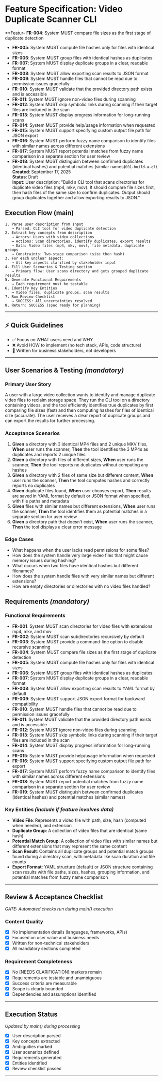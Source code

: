 # Feature Specification: Video Duplicate Scanner CLI

**Featur- **FR-004**: System MUST compare file sizes as the first stage of duplicate detection
- **FR-005**: System MUST compute file hashes only for files with identical sizes
- **FR-006**: System MUST group files with identical hashes as duplicates
- **FR-007**: System MUST display duplicate groups in a clear, readable format
- **FR-008**: System MUST allow exporting scan results to JSON format
- **FR-009**: System MUST handle files that cannot be read due to permission issues gracefully
- **FR-010**: System MUST validate that the provided directory path exists and is accessible
- **FR-011**: System MUST ignore non-video files during scanning
- **FR-012**: System MUST skip symbolic links during scanning if their target files are included in the scan
- **FR-013**: System MUST display progress information for long-running scans
- **FR-014**: System MUST provide help/usage information when requested
- **FR-015**: System MUST support specifying custom output file path for JSON export
- **FR-016**: System MUST perform fuzzy name comparison to identify files with similar names across different extensions
- **FR-017**: System MUST report potential matches from fuzzy name comparison in a separate section for user review
- **FR-018**: System MUST distinguish between confirmed duplicates (identical hashes) and potential matches (similar names)`001-build-a-cli`  
**Created**: September 17, 2025  
**Status**: Draft  
**Input**: User description: "Build a CLI tool that scans directories for duplicate video files (mp4, mkv, mov). It should compare file sizes first, then hash files of the same size to confirm duplicates. Output should group duplicates together and allow exporting results to JSON."

## Execution Flow (main)
```
1. Parse user description from Input
   → Parsed: CLI tool for video duplicate detection
2. Extract key concepts from description
   → Actors: Users with video collections
   → Actions: Scan directories, identify duplicates, export results
   → Data: Video files (mp4, mkv, mov), file metadata, duplicate groups
   → Constraints: Two-stage comparison (size then hash)
3. For each unclear aspect:
   → All key aspects clarified by stakeholder input
4. Fill User Scenarios & Testing section
   → Primary flow: User scans directory and gets grouped duplicate results
5. Generate Functional Requirements
   → Each requirement must be testable
6. Identify Key Entities
   → Video files, duplicate groups, scan results
7. Run Review Checklist
   → SUCCESS: All uncertainties resolved
8. Return: SUCCESS (spec ready for planning)
```

---

## ⚡ Quick Guidelines
- ✅ Focus on WHAT users need and WHY
- ❌ Avoid HOW to implement (no tech stack, APIs, code structure)
- 👥 Written for business stakeholders, not developers

---

## User Scenarios & Testing *(mandatory)*

### Primary User Story
A user with a large video collection wants to identify and manage duplicate video files to reclaim storage space. They run the CLI tool on a directory containing videos, and the tool efficiently identifies true duplicates by first comparing file sizes (fast) and then computing hashes for files of identical size (accurate). The user receives a clear report of duplicate groups and can export the results for further processing.

### Acceptance Scenarios
1. **Given** a directory with 3 identical MP4 files and 2 unique MKV files, **When** user runs the scanner, **Then** the tool identifies the 3 MP4s as duplicates and reports 2 unique files
2. **Given** a directory with files of different sizes, **When** user runs the scanner, **Then** the tool reports no duplicates without computing any hashes
3. **Given** a directory with 2 files of same size but different content, **When** user runs the scanner, **Then** the tool computes hashes and correctly reports no duplicates
4. **Given** duplicate files found, **When** user chooses export, **Then** results are saved in YAML format by default or JSON format when specified, with file paths and metadata
5. **Given** files with similar names but different extensions, **When** user runs the scanner, **Then** the tool identifies them as potential matches in a separate section for user review
6. **Given** a directory path that doesn't exist, **When** user runs the scanner, **Then** the tool displays a clear error message

### Edge Cases
- What happens when the user lacks read permissions for some files?
- How does the system handle very large video files that might cause memory issues during hashing?
- What occurs when two files have identical hashes but different filenames?
- How does the system handle files with very similar names but different extensions?
- How are empty directories or directories with no video files handled?

## Requirements *(mandatory)*

### Functional Requirements
- **FR-001**: System MUST scan directories for video files with extensions mp4, mkv, and mov
- **FR-002**: System MUST scan subdirectories recursively by default
- **FR-003**: System MUST provide a command-line option to disable recursive scanning
- **FR-004**: System MUST compare file sizes as the first stage of duplicate detection
- **FR-005**: System MUST compute file hashes only for files with identical sizes
- **FR-006**: System MUST group files with identical hashes as duplicates
- **FR-007**: System MUST display duplicate groups in a clear, readable format
- **FR-008**: System MUST allow exporting scan results to YAML format by default
- **FR-009**: System MUST support JSON export format for backward compatibility
- **FR-010**: System MUST handle files that cannot be read due to permission issues gracefully
- **FR-011**: System MUST validate that the provided directory path exists and is accessible
- **FR-012**: System MUST ignore non-video files during scanning
- **FR-013**: System MUST skip symbolic links during scanning if their target files are included in the scan
- **FR-014**: System MUST display progress information for long-running scans
- **FR-015**: System MUST provide help/usage information when requested
- **FR-016**: System MUST support specifying custom output file path for export
- **FR-017**: System MUST perform fuzzy name comparison to identify files with similar names across different extensions
- **FR-018**: System MUST report potential matches from fuzzy name comparison in a separate section for user review
- **FR-019**: System MUST distinguish between confirmed duplicates (identical hashes) and potential matches (similar names)

### Key Entities *(include if feature involves data)*
- **Video File**: Represents a video file with path, size, hash (computed when needed), and extension
- **Duplicate Group**: A collection of video files that are identical (same hash)
- **Potential Match Group**: A collection of video files with similar names but different extensions that may represent the same content
- **Scan Result**: Contains all duplicate groups and potential match groups found during a directory scan, with metadata like scan duration and file counts
- **Export Format**: YAML structure (default) or JSON structure containing scan results with file paths, sizes, hashes, grouping information, and potential matches from fuzzy name comparison

---

## Review & Acceptance Checklist
*GATE: Automated checks run during main() execution*

### Content Quality
- [x] No implementation details (languages, frameworks, APIs)
- [x] Focused on user value and business needs
- [x] Written for non-technical stakeholders
- [x] All mandatory sections completed

### Requirement Completeness
- [x] No [NEEDS CLARIFICATION] markers remain
- [x] Requirements are testable and unambiguous
- [x] Success criteria are measurable
- [x] Scope is clearly bounded
- [x] Dependencies and assumptions identified

---

## Execution Status
*Updated by main() during processing*

- [x] User description parsed
- [x] Key concepts extracted
- [x] Ambiguities marked
- [x] User scenarios defined
- [x] Requirements generated
- [x] Entities identified
- [x] Review checklist passed

---
